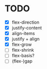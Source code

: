 # TODO

- [x] flex-direction
- [x] justify-content
- [x] align-items
- [x] justify + align
- [x] flex-grow
- [ ] flex-shrink
- [ ] flex-basis?
- [ ] (flex-)gap
